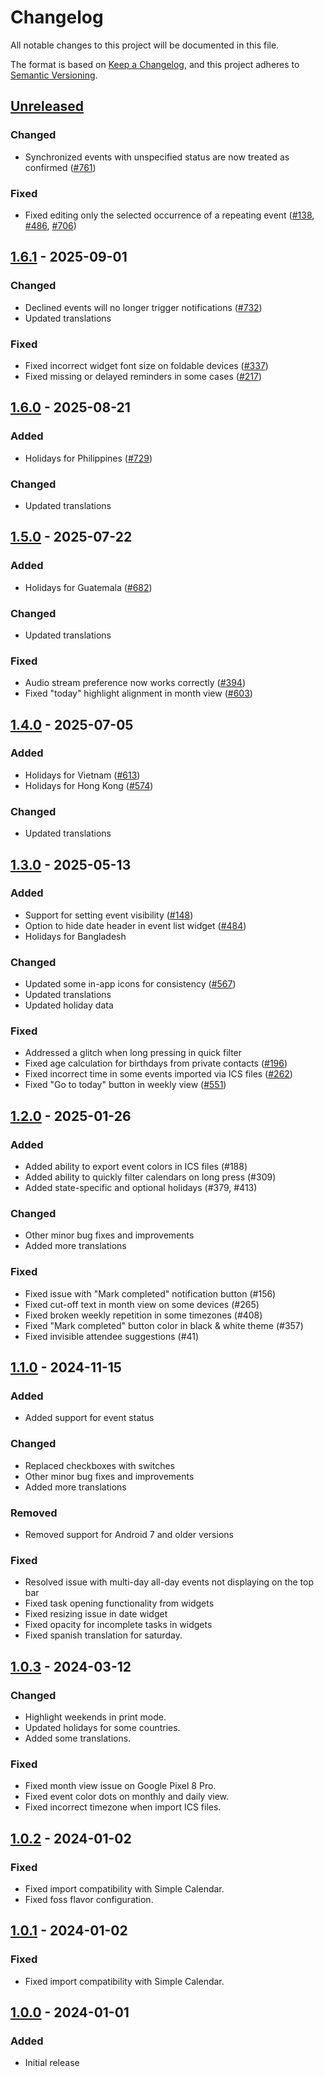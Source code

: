 # Changelog
All notable changes to this project will be documented in this file.

The format is based on [Keep a Changelog](https://keepachangelog.com/en/1.1.0/),
and this project adheres to [Semantic Versioning](https://semver.org/spec/v2.0.0.html).

## [Unreleased]
### Changed
- Synchronized events with unspecified status are now treated as confirmed ([#761]) 

### Fixed
- Fixed editing only the selected occurrence of a repeating event ([#138], [#486], [#706])

## [1.6.1] - 2025-09-01
### Changed
- Declined events will no longer trigger notifications ([#732])
- Updated translations

### Fixed
- Fixed incorrect widget font size on foldable devices ([#337])
- Fixed missing or delayed reminders in some cases ([#217])

## [1.6.0] - 2025-08-21
### Added
- Holidays for Philippines ([#729])

### Changed
- Updated translations

## [1.5.0] - 2025-07-22
### Added
- Holidays for Guatemala ([#682])

### Changed
- Updated translations

### Fixed
- Audio stream preference now works correctly ([#394])
- Fixed "today" highlight alignment in month view ([#603])

## [1.4.0] - 2025-07-05
### Added
- Holidays for Vietnam ([#613])
- Holidays for Hong Kong ([#574])

### Changed
- Updated translations

## [1.3.0] - 2025-05-13
### Added
- Support for setting event visibility ([#148])
- Option to hide date header in event list widget ([#484])
- Holidays for Bangladesh

### Changed
- Updated some in-app icons for consistency ([#567])
- Updated translations
- Updated holiday data

### Fixed
- Addressed a glitch when long pressing in quick filter
- Fixed age calculation for birthdays from private contacts ([#196])
- Fixed incorrect time in some events imported via ICS files ([#262])
- Fixed "Go to today" button in weekly view ([#551])

## [1.2.0] - 2025-01-26
### Added
- Added ability to export event colors in ICS files (#188)
- Added ability to quickly filter calendars on long press (#309)
- Added state-specific and optional holidays (#379, #413)

### Changed
- Other minor bug fixes and improvements
- Added more translations

### Fixed
- Fixed issue with "Mark completed" notification button (#156)
- Fixed cut-off text in month view on some devices (#265)
- Fixed broken weekly repetition in some timezones (#408)
- Fixed "Mark completed" button color in black & white theme (#357)
- Fixed invisible attendee suggestions (#41)

## [1.1.0] - 2024-11-15
### Added
- Added support for event status

### Changed
- Replaced checkboxes with switches
- Other minor bug fixes and improvements
- Added more translations

### Removed
- Removed support for Android 7 and older versions

### Fixed
- Resolved issue with multi-day all-day events not displaying on the top bar
- Fixed task opening functionality from widgets
- Fixed resizing issue in date widget
- Fixed opacity for incomplete tasks in widgets
- Fixed spanish translation for saturday.

## [1.0.3] - 2024-03-12
### Changed
- Highlight weekends in print mode.
- Updated holidays for some countries.
- Added some translations.

### Fixed
- Fixed month view issue on Google Pixel 8 Pro.
- Fixed event color dots on monthly and daily view.
- Fixed incorrect timezone when import ICS files.

## [1.0.2] - 2024-01-02
### Fixed
- Fixed import compatibility with Simple Calendar.
- Fixed foss flavor configuration.

## [1.0.1] - 2024-01-02
### Fixed
- Fixed import compatibility with Simple Calendar.

## [1.0.0] - 2024-01-01
### Added
- Initial release

[#138]: https://github.com/FossifyOrg/Calendar/issues/138
[#148]: https://github.com/FossifyOrg/Calendar/issues/148
[#196]: https://github.com/FossifyOrg/Calendar/issues/196
[#217]: https://github.com/FossifyOrg/Calendar/issues/217
[#262]: https://github.com/FossifyOrg/Calendar/issues/262
[#337]: https://github.com/FossifyOrg/Calendar/issues/337
[#394]: https://github.com/FossifyOrg/Calendar/issues/394
[#484]: https://github.com/FossifyOrg/Calendar/issues/484
[#486]: https://github.com/FossifyOrg/Calendar/issues/486
[#551]: https://github.com/FossifyOrg/Calendar/issues/551
[#567]: https://github.com/FossifyOrg/Calendar/issues/567
[#574]: https://github.com/FossifyOrg/Calendar/issues/574
[#603]: https://github.com/FossifyOrg/Calendar/issues/603
[#613]: https://github.com/FossifyOrg/Calendar/issues/613
[#682]: https://github.com/FossifyOrg/Calendar/issues/682
[#706]: https://github.com/FossifyOrg/Calendar/issues/706
[#729]: https://github.com/FossifyOrg/Calendar/issues/729
[#732]: https://github.com/FossifyOrg/Calendar/issues/732
[#761]: http://github.com/FossifyOrg/Calendar/issues/761

[Unreleased]: https://github.com/FossifyOrg/Calendar/compare/1.6.1...HEAD
[1.6.1]: https://github.com/FossifyOrg/Calendar/compare/1.6.0...1.6.1
[1.6.0]: https://github.com/FossifyOrg/Calendar/compare/1.5.0...1.6.0
[1.5.0]: https://github.com/FossifyOrg/Calendar/compare/1.4.0...1.5.0
[1.4.0]: https://github.com/FossifyOrg/Calendar/compare/1.3.0...1.4.0
[1.3.0]: https://github.com/FossifyOrg/Calendar/compare/1.2.0...1.3.0
[1.2.0]: https://github.com/FossifyOrg/Calendar/compare/1.1.0...1.2.0
[1.1.0]: https://github.com/FossifyOrg/Calendar/compare/1.0.3...1.1.0
[1.0.3]: https://github.com/FossifyOrg/Calendar/compare/1.0.2...1.0.3
[1.0.2]: https://github.com/FossifyOrg/Calendar/compare/1.0.1...1.0.2
[1.0.1]: https://github.com/FossifyOrg/Calendar/compare/1.0.0...1.0.1
[1.0.0]: https://github.com/FossifyOrg/Calendar/releases/tag/1.0.0
